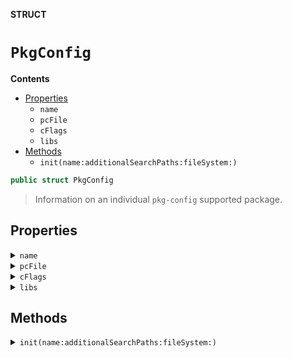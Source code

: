 **STRUCT**

# `PkgConfig`

**Contents**

- [Properties](#properties)
  - `name`
  - `pcFile`
  - `cFlags`
  - `libs`
- [Methods](#methods)
  - `init(name:additionalSearchPaths:fileSystem:)`

```swift
public struct PkgConfig
```

> Information on an individual `pkg-config` supported package.

## Properties
<details><summary markdown="span"><code>name</code></summary>

```swift
public let name: String
```

> The name of the package.

</details>

<details><summary markdown="span"><code>pcFile</code></summary>

```swift
public let pcFile: AbsolutePath
```

> The path to the definition file.

</details>

<details><summary markdown="span"><code>cFlags</code></summary>

```swift
public let cFlags: [String]
```

> The list of C compiler flags in the definition.

</details>

<details><summary markdown="span"><code>libs</code></summary>

```swift
public let libs: [String]
```

> The list of libraries to link.

</details>

## Methods
<details><summary markdown="span"><code>init(name:additionalSearchPaths:fileSystem:)</code></summary>

```swift
public init(
        name: String,
        additionalSearchPaths: [AbsolutePath] = [],
        fileSystem: FileSystem = localFileSystem
    ) throws
```

> Load the information for the named package.
>
> It will search `fileSystem` for the pkg config file in the following order:
> * Paths defined in `PKG_CONFIG_PATH` environment variable
> * Paths defined in `additionalSearchPaths` argument
> * Built-in search paths (see `PkgConfig.searchPaths`)
>
> - parameter name: Name of the pkg config file (without file extension).
> - parameter additionalSearchPaths: Additional paths to search for pkg config file.
> - parameter fileSystem: The file system to use, defaults to local file system.
>
> - throws: PkgConfigError

#### Parameters

| Name | Description |
| ---- | ----------- |
| name | Name of the pkg config file (without file extension). |
| additionalSearchPaths | Additional paths to search for pkg config file. |
| fileSystem | The file system to use, defaults to local file system. |

</details>